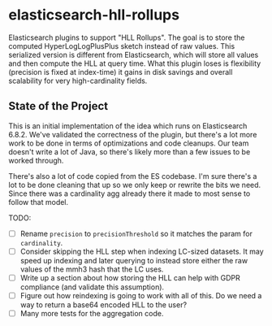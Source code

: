 # elasticsearch-hll-rollups

Elasticsearch plugins to support "HLL Rollups". The goal is to store the computed HyperLogLogPlusPlus sketch
instead of raw values. This serialized version is different from Elasticsearch, which will store all values and
then compute the HLL at query time. What this plugin loses is flexibility (precision is fixed at index-time) it gains
in disk savings and overall scalability for very high-cardinality fields.

## State of the Project

This is an initial implementation of the idea which runs on Elasticsearch 6.8.2.  We've validated the correctness
of the plugin, but there's a lot more work to be done in terms of optimizations and code cleanups. Our team
doesn't write a lot of Java, so there's likely more than a few issues to be worked through.

There's also a lot of code copied from the ES codebase. I'm sure there's a lot to be done cleaning
that up so we only keep or rewrite the bits we need. Since there was a cardinality agg already there
it made to most sense to follow that model.

TODO:

- [ ] Rename `precision` to `precisionThreshold` so it matches the param for `cardinality`.
- [ ] Consider skipping the HLL step when indexing LC-sized datasets. It may speed up indexing and
      later querying to instead store either the raw values of the mmh3 hash that the LC uses.
- [ ] Write up a section about how storing the HLL can help with GDPR compliance (and validate this assumption).
- [ ] Figure out how reindexing is going to work with all of this. Do we need a way to return a base64 encoded
      HLL to the user? 
- [ ] Many more tests for the aggregation code.
